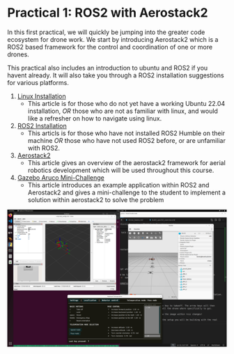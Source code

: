 # Practical 1: ROS2 with Aerostack2

In this first practical, we will quickly be jumping into the greater code ecosystem for drone work. We start by introducing Aerostack2 which is a ROS2 based framework for the control and coordination of one or more drones. 

This practical also includes an introduction to ubuntu and ROS2 if you havent already. It will also take you through a ROS2 installation suggestions for various platforms. 

1. [Linux Installation](2b_intro_linux.md)
    - This article is for those who do not yet have a working Ubuntu 22.04 installation, *OR* those who are not as familiar with linux, and would like a refresher on how to navigate using linux. 
2. [ROS2 Installation](2c_intro_ros2.md)
    - This articls is for those who have not installed ROS2 Humble on their machine *OR* those who have not used ROS2 before, or are unfamiliar with ROS2. 
3. [Aerostack2](2d_aerostack2.md)
    - This article gives an overview of the aerostack2 framework for aerial robotics development which will be used throughout this course.  
4. [Gazebo Aruco Mini-Challenge](2e_practical_gazebo_aruco.md)
    - This article introduces an example application within ROS2 and Aerostack2 and gives a mini-challenge to the student to implement a solution within aerostack2 to solve the problem

![teleop](images/2_teleoperation.png)